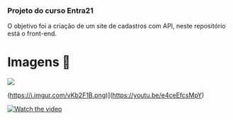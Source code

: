 ### Projeto do curso Entra21

O objetivo foi a criação de um site de cadastros com API, neste repositório está o front-end.

# Imagens 📸
<img src="projetofinal.mp4">

(https://i.imgur.com/vKb2F1B.png)](https://youtu.be/e4ceEfcsMpY)

[![Watch the video](https://i.imgur.com/vKb2F1B.png)](https://youtu.be/vt5fpE0bzSY)
